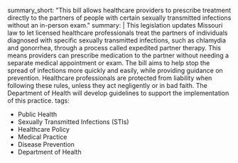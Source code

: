 summary_short: "This bill allows healthcare providers to prescribe treatment directly to the partners of people with certain sexually transmitted infections without an in-person exam."
summary: |
  This legislation updates Missouri law to let licensed healthcare professionals treat the partners of individuals diagnosed with specific sexually transmitted infections, such as chlamydia and gonorrhea, through a process called expedited partner therapy. This means providers can prescribe medication to the partner without needing a separate medical appointment or exam. The bill aims to help stop the spread of infections more quickly and easily, while providing guidance on prevention. Healthcare professionals are protected from liability when following these rules, unless they act negligently or in bad faith. The Department of Health will develop guidelines to support the implementation of this practice.
tags:
  - Public Health
  - Sexually Transmitted Infections (STIs)
  - Healthcare Policy
  - Medical Practice
  - Disease Prevention
  - Department of Health
